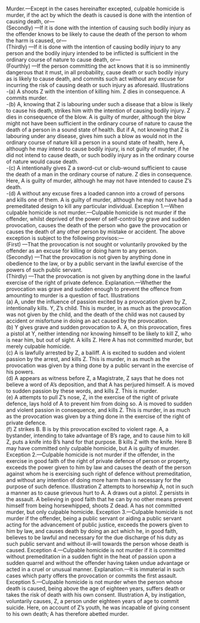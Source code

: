 Murder.—Except in the cases hereinafter excepted, culpable homicide is murder, if the act by which the death is caused is done with the intention of causing death, or— <br/>
(Secondly) —If it is done with the intention of causing such bodily injury as the offender knows to be likely to cause the death of the person to whom the harm is caused, or— </br>
(Thirdly) —If it is done with the intention of causing bodily injury to any person and the bodily injury intended to be in­flicted is sufficient in the ordinary course of nature to cause death, or—<br/>
(Fourthly) —If the person committing the act knows that it is so imminently dangerous that it must, in all probability, cause death or such bodily injury as is likely to cause death, and commits such act without any excuse for incurring the risk of causing death or such injury as aforesaid. Illustrations <br/>
-(a) A shoots Z with the intention of killing him. Z dies in consequence. A commits murder. <br/>
-(b) A, knowing that Z is labouring under such a disease that a blow is likely to cause his death, strikes him with the intention of causing bodily injury. Z dies in consequence of the blow. A is guilty of murder, although the blow might not have been suffi­cient in the ordinary course of nature to cause the death of a person in a sound state of health. But if A, not knowing that Z is labouring under any disease, gives him such a blow as would not in the ordinary course of nature kill a person in a sound state of health, here A, although he may intend to cause bodily injury, is not guilty of murder, if he did not intend to cause death, or such bodily injury as in the ordinary course of nature would cause death.</br>
-(c) A intentionally gives Z a sword-cut or club-wound sufficient to cause the death of a man in the ordinary course of nature. Z dies in consequence. Here, A is guilty of murder, although he may not have intended to cause Z’s death.</br>
-(d) A without any excuse fires a loaded cannon into a crowd of persons and kills one of them. A is guilty of murder, although he may not have had a premeditated design to kill any particular individual. Exception 1.—When culpable homicide is not murder.—Culpable homicide is not murder if the offender, whilst deprived of the power of self-control by grave and sudden provocation, causes the death of the person who gave the provocation or causes the death of any other person by mistake or accident. The above exception is subject to the following provisos:—</br>
(First) —That the provocation is not sought or voluntarily pro­voked by the offender as an excuse for killing or doing harm to any person. </br>
(Secondly) —That the provocation is not given by anything done in obedience to the law, or by a public servant in the lawful exer­cise of the powers of such public servant. <br/>
(Thirdly) —That the provocation is not given by anything done in the lawful exercise of the right of private defence. Explanation.—Whether the provocation was grave and sudden enough to prevent the offence from amounting to murder is a question of fact. Illustrations <br/>
(a) A, under the influence of passion excited by a provocation given by Z, intentionally kills. Y, Z’s child. This is murder, in as much as the provocation was not given by the child, and the death of the child was not caused by accident or misfortune in doing an act caused by the provocation.<br/>
(b) Y gives grave and sudden provocation to A. A, on this provo­cation, fires a pistol at Y, neither intending nor knowing him­self to be likely to kill Z, who is near him, but out of sight. A kills Z. Here A has not committed murder, but merely culpable homicide.<br/>
(c) A is lawfully arrested by Z, a bailiff. A is excited to sudden and violent passion by the arrest, and kills Z. This is murder, in as much as the provocation was given by a thing done by a public servant in the exercise of his powers.<br/>
(d) A appears as witness before Z, a Magistrate, Z says that he does not believe a word of A’s deposition, and that A has per­jured himself. A is moved to sudden passion by these words, and kills Z. This is murder. <br/>
(e) A attempts to pull Z’s nose, Z, in the exercise of the right of private defence, lays hold of A to prevent him from doing so. A is moved to sudden and violent passion in consequence, and kills Z. This is murder, in as much as the provocation was given by a thing done in the exercise of the right of private defence. <br/>
(f) Z strikes B. B is by this provocation excited to violent rage. A, a bystander, intending to take advantage of B’s rage, and to cause him to kill Z, puts a knife into B’s hand for that purpose. B kills Z with the knife. Here B may have committed only culpable homi­cide, but A is guilty of murder. Exception 2.—Culpable homicide is not murder if the offender, in the exercise in good faith of the right of private defence of person or property, exceeds the power given to him by law and causes the death of the person against whom he is exercising such right of defence without premeditation, and without any intention of doing more harm than is necessary for the purpose of such defence. Illustration Z attempts to horsewhip A, not in such a manner as to cause grievous hurt to A. A draws out a pistol. Z persists in the assault. A believing in good faith that he can by no other means prevent himself from being horsewhipped, shoots Z dead. A has not committed murder, but only culpable homicide. Exception 3.—Culpable homicide is not murder if the offender, being a public servant or aiding a public servant acting for the advancement of public justice, exceeds the powers given to him by law, and causes death by doing an act which he, in good faith, believes to be lawful and necessary for the due discharge of his duty as such public servant and without ill-will towards the person whose death is caused. Exception 4.—Culpable homicide is not murder if it is committed without premeditation in a sudden fight in the heat of passion upon a sudden quarrel and without the offender having taken undue advantage or acted in a cruel or unusual manner. Explanation.—It is immaterial in such cases which party offers the provocation or commits the first assault. Exception 5.—Culpable homicide is not murder when the person whose death is caused, being above the age of eighteen years, suffers death or takes the risk of death with his own consent. Illustration A, by instigation, voluntarily causes, Z, a person under eighteen years of age to commit suicide. Here, on account of Z’s youth, he was incapable of giving consent to his own death; A has therefore abetted murder. <br/>
